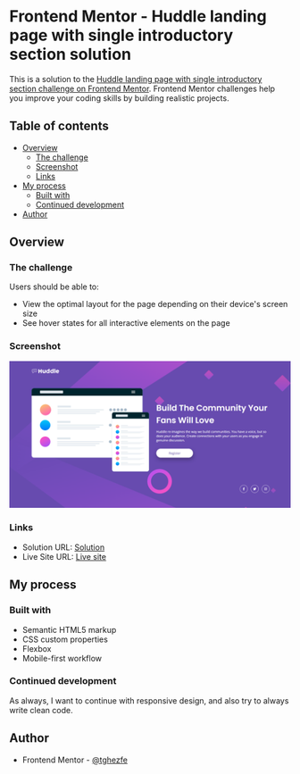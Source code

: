 # Frontend Mentor - Huddle landing page with single introductory section solution

This is a solution to the [Huddle landing page with single introductory section challenge on Frontend Mentor](https://www.frontendmentor.io/challenges/huddle-landing-page-with-a-single-introductory-section-B_2Wvxgi0). Frontend Mentor challenges help you improve your coding skills by building realistic projects.

## Table of contents

- [Overview](#overview)
  - [The challenge](#the-challenge)
  - [Screenshot](#screenshot)
  - [Links](#links)
- [My process](#my-process)
  - [Built with](#built-with)
  - [Continued development](#continued-development)
- [Author](#author)

## Overview

### The challenge

Users should be able to:

- View the optimal layout for the page depending on their device's screen size
- See hover states for all interactive elements on the page

### Screenshot

![](./screenshot.png)

### Links

- Solution URL: [Solution](https://github.com/tghezfe/huddle-landing-page-with-single-introductory-section-master.io)
- Live Site URL: [Live site](https://tghezfe.github.io/huddle-landing-page-with-single-introductory-section-master.io/)

## My process

### Built with

- Semantic HTML5 markup
- CSS custom properties
- Flexbox
- Mobile-first workflow

### Continued development

As always, I want to continue with responsive design, and also try to always write clean code.

## Author

- Frontend Mentor - [@tghezfe](https://www.frontendmentor.io/profile/tghezfe)
